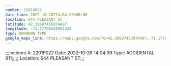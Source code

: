 ```yaml
---
number: 22019022
date_time: 2022-10-26T14:04:39+00:00
location: 644 PLEASANT ST
latitude: 42.39697455074497
longitude: -71.17708420901424
type: UNKNOWN TYPE
google_maps_link: https://maps.google.com/?q=42.39697455074497,-71.17708420901424
---
```


;;;Incident #: 22019022   Date: 2022-10-26 14:04:39   Type: ACCIDENTAL 911;;;;;;Location: 644 PLEASANT ST;;;
